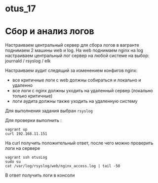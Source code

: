 # otus_17
# Сбор и анализ логов

Настраиваем центральный сервер для сбора логов в вагранте поднимаем 2 машины web и log. На web поднимаем nginx на log настраиваем центральный лог сервер на любой системе на выбор: journald / rsyslog / elk

Настраиваем аудит следящий за изменением конфигов nginx:
 - все критичные логи с web должны собираться и локально и удаленно
 - все логи с nginx должны уходить на удаленный сервер (локально только критичные)
 - логи аудита должны также уходить на удаленную систему
 

Для выполнения задания выбран ```rsyslog```

Для проверки выполнить :
 ```
vagrant up
curl 192.168.11.151
```
На curl получить положительный ответ, после  чего можно проверить логи на сервере
```
vagrant ssh otusLog
sudo su
cat /var/log/rsyslog/web/nginx_access.log | tail -50
```
В ответ получить логи в консоли



